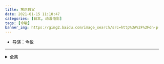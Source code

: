 ```yaml
---
title: 东京教父
date: 2021-01-15 11:10:47
categories: [日本, 动漫电影]
tags: [今敏]
banner_img: https://gimg2.baidu.com/image_search/src=http%3A%2F%2Fdn-p-tystore.qbox.me%2Fp%2Fchapter%2Fattachment%2FetItEtIv4A%2FEgfW4gjUeB-Te_6weg2TeGuIJVDXe7e0Jca_i6HtibbsK_DojhuO96-.jpg&refer=http%3A%2F%2Fdn-p-tystore.qbox.me&app=2002&size=f9999,10000&q=a80&n=0&g=0n&fmt=jpeg?sec=1613272415&t=b9098943db4f7ee3dee7732c43b2225a
---
```

* 导演：今敏
---
<!-- more -->
<details>
<summary>全集</summary>
{% dplayer "url:https://zk1.603ee.com/2019/11/29/Sej77AeezEMY8HK5/playlist.m3u8" "type:hls" %}
</details>